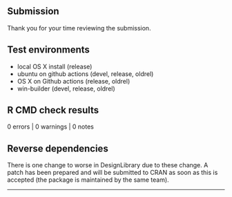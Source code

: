 ## Submission

Thank you for your time reviewing the submission.

## Test environments
* local OS X install (release)
* ubuntu on github actions (devel, release, oldrel)
* OS X on Github actions (release, oldrel)
* win-builder (devel, release, oldrel)

## R CMD check results

0 errors | 0 warnings | 0 notes

## Reverse dependencies

There is one change to worse in DesignLibrary due to these change. A patch has been prepared and will be submitted to CRAN as soon as this is accepted (the package is maintained by the same team).

---
  